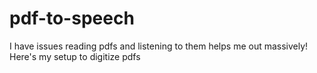 # pdf-to-speech
I have issues reading pdfs and listening to them helps me out massively! Here's my setup to digitize pdfs
